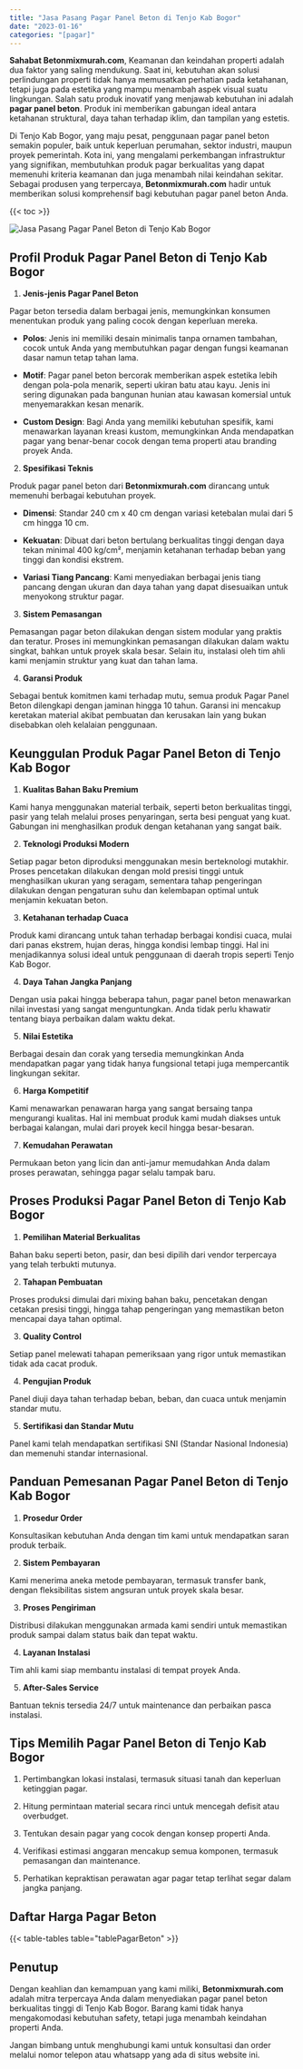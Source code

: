 ```yaml
---
title: "Jasa Pasang Pagar Panel Beton di Tenjo Kab Bogor"
date: "2023-01-16"
categories: "[pagar]"
---
```


**Sahabat Betonmixmurah.com**, Keamanan dan keindahan properti adalah dua faktor yang saling mendukung. Saat ini, kebutuhan akan solusi perlindungan properti tidak hanya memusatkan perhatian pada ketahanan, tetapi juga pada estetika yang mampu menambah aspek visual suatu lingkungan. Salah satu produk inovatif yang menjawab kebutuhan ini adalah **pagar panel beton**. Produk ini memberikan gabungan ideal antara ketahanan struktural, daya tahan terhadap iklim, dan tampilan yang estetis.  

Di Tenjo Kab Bogor, yang maju pesat, penggunaan pagar panel beton semakin populer, baik untuk keperluan perumahan, sektor industri, maupun proyek pemerintah. Kota ini, yang mengalami perkembangan infrastruktur yang signifikan, membutuhkan produk pagar berkualitas yang dapat memenuhi kriteria keamanan dan juga menambah nilai keindahan sekitar. Sebagai produsen yang terpercaya, **Betonmixmurah.com** hadir untuk memberikan solusi komprehensif bagi kebutuhan pagar panel beton Anda.

{{< toc >}}

![Jasa Pasang Pagar Panel Beton di Tenjo Kab Bogor](/images/pagar/pagar-beton-04.jpg)

## Profil Produk Pagar Panel Beton di Tenjo Kab Bogor

1. **Jenis-jenis Pagar Panel Beton**  

Pagar beton tersedia dalam berbagai jenis, memungkinkan konsumen menentukan produk yang paling cocok dengan keperluan mereka.  

- **Polos**: Jenis ini memiliki desain minimalis tanpa ornamen tambahan, cocok untuk Anda yang membutuhkan pagar dengan fungsi keamanan dasar namun tetap tahan lama.  

- **Motif**: Pagar panel beton bercorak memberikan aspek estetika lebih dengan pola-pola menarik, seperti ukiran batu atau kayu. Jenis ini sering digunakan pada bangunan hunian atau kawasan komersial untuk menyemarakkan kesan menarik.  

- **Custom Design**: Bagi Anda yang memiliki kebutuhan spesifik, kami menawarkan layanan kreasi kustom, memungkinkan Anda mendapatkan pagar yang benar-benar cocok dengan tema properti atau branding proyek Anda.  

2. **Spesifikasi Teknis**  

Produk pagar panel beton dari **Betonmixmurah.com** dirancang untuk memenuhi berbagai kebutuhan proyek.  

- **Dimensi**: Standar 240 cm x 40 cm dengan variasi ketebalan mulai dari 5 cm hingga 10 cm.  

- **Kekuatan**: Dibuat dari beton bertulang berkualitas tinggi dengan daya tekan minimal 400 kg/cm², menjamin ketahanan terhadap beban yang tinggi dan kondisi ekstrem.  

- **Variasi Tiang Pancang**: Kami menyediakan berbagai jenis tiang pancang dengan ukuran dan daya tahan yang dapat disesuaikan untuk menyokong struktur pagar.  

3. **Sistem Pemasangan**  

Pemasangan pagar beton dilakukan dengan sistem modular yang praktis dan teratur. Proses ini memungkinkan pemasangan dilakukan dalam waktu singkat, bahkan untuk proyek skala besar. Selain itu, instalasi oleh tim ahli kami menjamin struktur yang kuat dan tahan lama.  

4. **Garansi Produk**  

Sebagai bentuk komitmen kami terhadap mutu, semua produk Pagar Panel Beton dilengkapi dengan jaminan hingga 10 tahun. Garansi ini mencakup keretakan material akibat pembuatan dan kerusakan lain yang bukan disebabkan oleh kelalaian penggunaan.

## Keunggulan Produk Pagar Panel Beton di Tenjo Kab Bogor 

1. **Kualitas Bahan Baku Premium**  

Kami hanya menggunakan material terbaik, seperti beton berkualitas tinggi, pasir yang telah melalui proses penyaringan, serta besi penguat yang kuat. Gabungan ini menghasilkan produk dengan ketahanan yang sangat baik.  

2. **Teknologi Produksi Modern**  

Setiap pagar beton diproduksi menggunakan mesin berteknologi mutakhir. Proses pencetakan dilakukan dengan mold presisi tinggi untuk menghasilkan ukuran yang seragam, sementara tahap pengeringan dilakukan dengan pengaturan suhu dan kelembapan optimal untuk menjamin kekuatan beton.  

3. **Ketahanan terhadap Cuaca**  

Produk kami dirancang untuk tahan terhadap berbagai kondisi cuaca, mulai dari panas ekstrem, hujan deras, hingga kondisi lembap tinggi. Hal ini menjadikannya solusi ideal untuk penggunaan di daerah tropis seperti Tenjo Kab Bogor.  

4. **Daya Tahan Jangka Panjang**  

Dengan usia pakai hingga beberapa tahun, pagar panel beton menawarkan nilai investasi yang sangat menguntungkan. Anda tidak perlu khawatir tentang biaya perbaikan dalam waktu dekat.  

5. **Nilai Estetika**  

Berbagai desain dan corak yang tersedia memungkinkan Anda mendapatkan pagar yang tidak hanya fungsional tetapi juga mempercantik lingkungan sekitar.  

6. **Harga Kompetitif**  

Kami menawarkan penawaran harga yang sangat bersaing tanpa mengurangi kualitas. Hal ini membuat produk kami mudah diakses untuk berbagai kalangan, mulai dari proyek kecil hingga besar-besaran.  

7. **Kemudahan Perawatan**  

Permukaan beton yang licin dan anti-jamur memudahkan Anda dalam proses perawatan, sehingga pagar selalu tampak baru.

## Proses Produksi Pagar Panel Beton di Tenjo Kab Bogor

1. **Pemilihan Material Berkualitas**  

Bahan baku seperti beton, pasir, dan besi dipilih dari vendor terpercaya yang telah terbukti mutunya.

2. **Tahapan Pembuatan**  

Proses produksi dimulai dari mixing bahan baku, pencetakan dengan cetakan presisi tinggi, hingga tahap pengeringan yang memastikan beton mencapai daya tahan optimal.

3. **Quality Control**  

Setiap panel melewati tahapan pemeriksaan yang rigor untuk memastikan tidak ada cacat produk.

4. **Pengujian Produk**  

Panel diuji daya tahan terhadap beban, beban, dan cuaca untuk menjamin standar mutu.

5. **Sertifikasi dan Standar Mutu**  

Panel kami telah mendapatkan sertifikasi SNI (Standar Nasional Indonesia) dan memenuhi standar internasional.

## Panduan Pemesanan Pagar Panel Beton di Tenjo Kab Bogor

1. **Prosedur Order**  

Konsultasikan kebutuhan Anda dengan tim kami untuk mendapatkan saran produk terbaik.

2. **Sistem Pembayaran**  

Kami menerima aneka metode pembayaran, termasuk transfer bank, dengan fleksibilitas sistem angsuran untuk proyek skala besar.

3. **Proses Pengiriman**  

Distribusi dilakukan menggunakan armada kami sendiri untuk memastikan produk sampai dalam status baik dan tepat waktu.

4. **Layanan Instalasi**  

Tim ahli kami siap membantu instalasi di tempat proyek Anda.

5. **After-Sales Service**  

Bantuan teknis tersedia 24/7 untuk maintenance dan perbaikan pasca instalasi.

## Tips Memilih Pagar Panel Beton di Tenjo Kab Bogor

1. Pertimbangkan lokasi instalasi, termasuk situasi tanah dan keperluan ketinggian pagar.  

2. Hitung permintaan material secara rinci untuk mencegah defisit atau overbudget.  

3. Tentukan desain pagar yang cocok dengan konsep properti Anda.  

4. Verifikasi estimasi anggaran mencakup semua komponen, termasuk pemasangan dan maintenance.  

5. Perhatikan kepraktisan perawatan agar pagar tetap terlihat segar dalam jangka panjang.

## Daftar Harga Pagar Beton

{{< table-tables table="tablePagarBeton" >}}

## Penutup

Dengan keahlian dan kemampuan yang kami miliki, **Betonmixmurah.com** adalah mitra terpercaya Anda dalam menyediakan pagar panel beton berkualitas tinggi di Tenjo Kab Bogor. Barang kami tidak hanya mengakomodasi kebutuhan safety, tetapi juga menambah keindahan properti Anda.  

Jangan bimbang untuk menghubungi kami untuk konsultasi dan order melalui nomor telepon atau whatsapp yang ada di situs website ini.